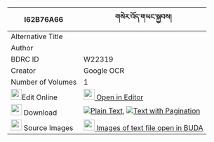 |I62B76A66|གསེར་འོད་གཡང་སྐྱབས། 
| --- | --- 
|Alternative Title |
|Author | 
|BDRC ID | W22319
|Creator | Google OCR
|Number of Volumes| 1
|<img width="25" src="https://img.icons8.com/color/25/000000/edit-property.png">Edit Online| [<img width="25" src="https://avatars.githubusercontent.com/u/45091458?s=200&v=4"> Open in Editor](http://editor.openpecha.org/I62B76A66)
|<img width="25" src="https://img.icons8.com/fluent/48/000000/download-2.png"/>  Download | [![](https://img.icons8.com/color/20/000000/txt.png)Plain Text](https://github.com/Openpecha/I62B76A66/releases/download/v1/sero_yang_kyab_plain_I62B76A66.zip), [![](https://img.icons8.com/color/20/000000/txt.png)Text with Pagination](https://github.com/Openpecha/I62B76A66/releases/download/v1/sero_yang_kyab_pages_I62B76A66.zip)
|<img width="25" src="https://img.icons8.com/plasticine/100/000000/pictures-folder.png"/>  Source Images | [<img width="25" src="https://library.bdrc.io/icons/BUDA-small.svg"> Images of text file open in BUDA](https://library.bdrc.io/show/bdr:W22319)